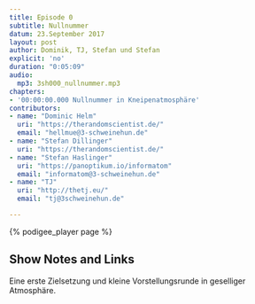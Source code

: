 ```yaml
---
title: Episode 0
subtitle: Nullnummer
datum: 23.September 2017
layout: post
author: Dominik, TJ, Stefan und Stefan
explicit: 'no'
duration: "0:05:09"
audio:
  mp3: 3sh000_nullnummer.mp3
chapters:
- '00:00:00.000 Nullnummer in Kneipenatmosphäre'
contributors:
- name: "Dominic Helm"
  uri: "https://therandomscientist.de/"
  email: "hellmue@3-schweinehun.de"
- name: "Stefan Dillinger"
  uri: "https://therandomscientist.de/"
- name: "Stefan Haslinger"
  uri: "https://panoptikum.io/informatom"
  email: "informatom@3-schweinehun.de"
- name: "TJ"
  uri: "http://thetj.eu/"
  email: "tj@3schweinehun.de"

---
```


{% podigee_player page %}

## Show Notes and Links

Eine erste Zielsetzung und kleine Vorstellungsrunde in geselliger Atmosphäre.
